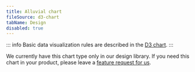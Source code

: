 ```yaml
---
title: Alluvial chart
fileSource: d3-chart
tabName: Design
disabled: true
---
```


::: info
Basic data visualization rules are described in the [D3 chart](/data-display/d3-chart/d3-chart).
:::

We currently have this chart type only in our design library. If you need this chart in your product, please leave a [feature request for us](https://github.com/semrush/intergalactic/issues).
